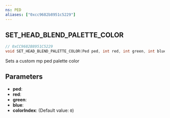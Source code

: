 ```yaml
---
ns: PED
aliases: ["0xcc9682b8951c5229"]
---
```

## SET_HEAD_BLEND_PALETTE_COLOR

```c
// 0xCC9682B8951C5229
void SET_HEAD_BLEND_PALETTE_COLOR(Ped ped, int red, int green, int blue, int colorIndex);
```

Sets a custom mp ped palette color


## Parameters
* **ped**: 
* **red**: 
* **green**: 
* **blue**: 
* **colorIndex**: (Default value: `0`)
